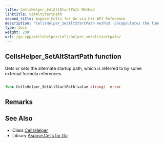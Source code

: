 ```yaml
---
title: CellsHelper_SetAltStartPath Method 
linktitle: SetAltStartPath
second_title: Aspose.Cells for Go via C++ API Reference
description: 'CellsHelper_SetAltStartPath method. Encapsulates the function that represents setaltstartpath in Go.'
type: docs
weight: 200
url: /go-cpp/cellshelper/cellshelper_setaltstartpath/
---
```


## CellsHelper_SetAltStartPath function

Gets or sets the alternate startup path, which is referred to by some external formula references.

```go

func CellsHelper_SetAltStartPath(value string)  error

```

## Remarks


## See Also

* Class [CellsHelper](../)
* Library [Aspose.Cells for Go](../../)
